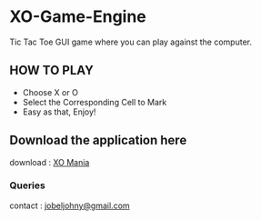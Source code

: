 # XO-Game-Engine
Tic Tac Toe GUI game where you can play against the computer. 


## HOW TO PLAY

- Choose X or O
- Select the Corresponding Cell to Mark
- Easy as that, Enjoy!

## Download the application here

download : [XO Mania](https://github.com/jobeljohny/XO-Game-Engine/raw/main/TicTacToe.rar)

### Queries
contact : jobeljohny@gmail.com
